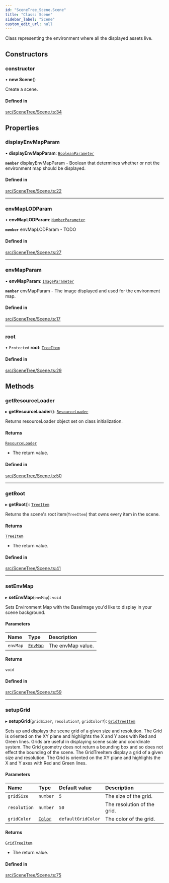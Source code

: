 ```yaml
---
id: "SceneTree_Scene.Scene"
title: "Class: Scene"
sidebar_label: "Scene"
custom_edit_url: null
---
```




Class representing the environment where all the displayed assets live.

## Constructors

### constructor

• **new Scene**()

Create a scene.

#### Defined in

[src/SceneTree/Scene.ts:34](https://github.com/ZeaInc/zea-engine/blob/455b10853/src/SceneTree/Scene.ts#L34)

## Properties

### displayEnvMapParam

• **displayEnvMapParam**: [`BooleanParameter`](Parameters/SceneTree_Parameters_BooleanParameter.BooleanParameter)

**`member`** displayEnvMapParam - Boolean that determines whether or not the environment map should be displayed.

#### Defined in

[src/SceneTree/Scene.ts:22](https://github.com/ZeaInc/zea-engine/blob/455b10853/src/SceneTree/Scene.ts#L22)

___

### envMapLODParam

• **envMapLODParam**: [`NumberParameter`](Parameters/SceneTree_Parameters_NumberParameter.NumberParameter)

**`member`** envMapLODParam - TODO

#### Defined in

[src/SceneTree/Scene.ts:27](https://github.com/ZeaInc/zea-engine/blob/455b10853/src/SceneTree/Scene.ts#L27)

___

### envMapParam

• **envMapParam**: [`ImageParameter`](Parameters/SceneTree_Parameters_ImageParameter.ImageParameter)

**`member`** envMapParam - The image displayed and used for the environment map.

#### Defined in

[src/SceneTree/Scene.ts:17](https://github.com/ZeaInc/zea-engine/blob/455b10853/src/SceneTree/Scene.ts#L17)

___

### root

• `Protected` **root**: [`TreeItem`](SceneTree_TreeItem.TreeItem)

#### Defined in

[src/SceneTree/Scene.ts:29](https://github.com/ZeaInc/zea-engine/blob/455b10853/src/SceneTree/Scene.ts#L29)

## Methods

### getResourceLoader

▸ **getResourceLoader**(): [`ResourceLoader`](SceneTree_resourceLoader.ResourceLoader)

Returns resourceLoader object set on class initialization.

#### Returns

[`ResourceLoader`](SceneTree_resourceLoader.ResourceLoader)

- The return value.

#### Defined in

[src/SceneTree/Scene.ts:50](https://github.com/ZeaInc/zea-engine/blob/455b10853/src/SceneTree/Scene.ts#L50)

___

### getRoot

▸ **getRoot**(): [`TreeItem`](SceneTree_TreeItem.TreeItem)

Returns the scene's root item(`TreeItem`) that owns every item in the scene.

#### Returns

[`TreeItem`](SceneTree_TreeItem.TreeItem)

- The return value.

#### Defined in

[src/SceneTree/Scene.ts:41](https://github.com/ZeaInc/zea-engine/blob/455b10853/src/SceneTree/Scene.ts#L41)

___

### setEnvMap

▸ **setEnvMap**(`envMap`): `void`

Sets Environment Map with the BaseImage you'd like to display in your scene background.

#### Parameters

| Name | Type | Description |
| :------ | :------ | :------ |
| `envMap` | [`EnvMap`](Images/SceneTree_Images_EnvMap.EnvMap) | The envMap value. |

#### Returns

`void`

#### Defined in

[src/SceneTree/Scene.ts:59](https://github.com/ZeaInc/zea-engine/blob/455b10853/src/SceneTree/Scene.ts#L59)

___

### setupGrid

▸ **setupGrid**(`gridSize?`, `resolution?`, `gridColor?`): [`GridTreeItem`](SceneTree_GridTreeItem.GridTreeItem)

Sets up and displays the scene grid of a given size and resolution. The Grid is oriented on the XY plane
and highlights the X and Y axes with Red and Green lines. Grids are useful in displaying scene scale and coordinate system.
The Grid geometry does not return a bounding box and so does not effect the bounding of the scene.
The GridTreeItem display a grid of a given size and resolution. The Grid is oriented on the XY plane
and highlights the X and Y axes with Red and Green lines.

#### Parameters

| Name | Type | Default value | Description |
| :------ | :------ | :------ | :------ |
| `gridSize` | `number` | `5` | The size of the grid. |
| `resolution` | `number` | `50` | The resolution of the grid. |
| `gridColor` | [`Color`](../Math/Math_Color.Color) | `defaultGridColor` | The color of the grid. |

#### Returns

[`GridTreeItem`](SceneTree_GridTreeItem.GridTreeItem)

- The return value.

#### Defined in

[src/SceneTree/Scene.ts:75](https://github.com/ZeaInc/zea-engine/blob/455b10853/src/SceneTree/Scene.ts#L75)


